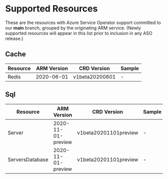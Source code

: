 # Supported Resources

These are the resources with Azure Service Operator support committed to our **main** branch, grouped by the originating ARM service. (Newly supported resources will appear in this list prior to inclusion in any ASO release.)

## Cache

| Resource | ARM Version | CRD Version    | Sample |
|----------|-------------|----------------|--------|
| Redis    | 2020-06-01  | v1beta20200601 | -      |

## Sql

| Resource        | ARM Version        | CRD Version           | Sample |
|-----------------|--------------------|-----------------------|--------|
| Server          | 2020-11-01-preview | v1beta20201101preview | -      |
| ServersDatabase | 2020-11-01-preview | v1beta20201101preview | -      |

